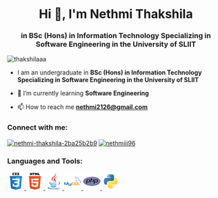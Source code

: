 <h1 align="center">Hi 👋, I'm Nethmi Thakshila</h1>
<h3 align="center">in BSc (Hons) in Information Technology Specializing in Software Engineering in the University of SLIIT</h3>

<p align="left"> <img src="https://komarev.com/ghpvc/?username=thakshilaaa&label=Profile%20views&color=0e75b6&style=flat" alt="thakshilaaa" /> </p>

- I am an undergraduate in **BSc (Hons) in Information Technology Specializing in Software Engineering in the University of SLIIT**

- 🌱 I’m currently learning **Software Engineering**

- 📫 How to reach me **nethmi2126@gmail.com**

<h3 align="left">Connect with me:</h3>
<p align="left">
<a href="https://linkedin.com/in/nethmi-thakshila-2ba25b2b9" target="blank"><img align="center" src="https://raw.githubusercontent.com/rahuldkjain/github-profile-readme-generator/master/src/images/icons/Social/linked-in-alt.svg" alt="nethmi-thakshila-2ba25b2b9" height="30" width="40" /></a>
<a href="https://instagram.com/nethmiii96" target="blank"><img align="center" src="https://raw.githubusercontent.com/rahuldkjain/github-profile-readme-generator/master/src/images/icons/Social/instagram.svg" alt="nethmiii96" height="30" width="40" /></a>
</p>

<h3 align="left">Languages and Tools:</h3>
<p align="left"> <a href="https://www.w3schools.com/css/" target="_blank" rel="noreferrer"> <img src="https://raw.githubusercontent.com/devicons/devicon/master/icons/css3/css3-original-wordmark.svg" alt="css3" width="40" height="40"/> </a> <a href="https://www.w3.org/html/" target="_blank" rel="noreferrer"> <img src="https://raw.githubusercontent.com/devicons/devicon/master/icons/html5/html5-original-wordmark.svg" alt="html5" width="40" height="40"/> </a> <a href="https://www.java.com" target="_blank" rel="noreferrer"> <img src="https://raw.githubusercontent.com/devicons/devicon/master/icons/java/java-original.svg" alt="java" width="40" height="40"/> </a> <a href="https://www.mysql.com/" target="_blank" rel="noreferrer"> <img src="https://raw.githubusercontent.com/devicons/devicon/master/icons/mysql/mysql-original-wordmark.svg" alt="mysql" width="40" height="40"/> </a> <a href="https://www.php.net" target="_blank" rel="noreferrer"> <img src="https://raw.githubusercontent.com/devicons/devicon/master/icons/php/php-original.svg" alt="php" width="40" height="40"/> </a> <a href="https://www.python.org" target="_blank" rel="noreferrer"> <img src="https://raw.githubusercontent.com/devicons/devicon/master/icons/python/python-original.svg" alt="python" width="40" height="40"/> </a> </p>
